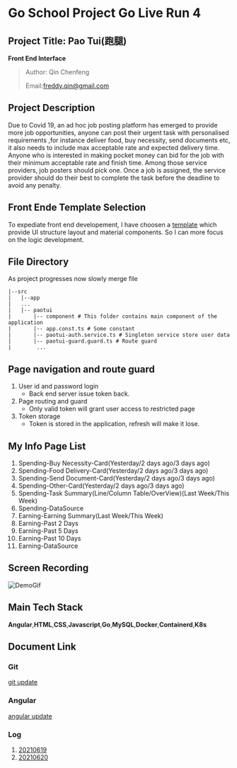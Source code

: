 # Go School Project Go Live Run 4
## Project Title: Pao Tui(跑腿)
**Front End Interface**
>Author: Qin Chenfeng
>
> Email:freddy.qin@gmail.com

## Project Description
Due to Covid 19, an ad hoc job posting platform has emerged to provide more job opportunities, anyone can post their urgent task with personalised requirements ,for instance deliver food, buy necessity, send documents etc, it also needs to include max acceptable rate and expected delivery time. Anyone who is interested in making pocket money can bid for the job with their minimum acceptable rate and finish time. Among those service providers, job posters should pick one. Once a job is assigned, the service provider should do their best to complete the task before the deadline to avoid any penalty.

## Front Ende Template Selection
To expediate front end developement, I have choosen a [template](https://themeforest.net/item/fuse-angularjs-material-design-admin-template/12931855?gclid=CjwKCAjwq7aGBhADEiwA6uGZpx14Dv86Apxo_47dPNLqdKC3U5N7gDGr9eBmZ-sn1-lpdgRpDAkTvhoCTmUQAvD_BwE) which provide UI structure layout and material components. So I can more focus on the logic development.

## File Directory
As project progresses now slowly merge file
```
|--src
|   |--app
|   ...
|   |-- paotui
|       |-- component # This folder contains main component of the application
|       |-- app.const.ts # Some constant
|       |-- paotui-auth.service.ts # Singleton service store user data
|       |-- paotui-guard.guard.ts # Route guard
|        ...
```
## Page navigation and route guard
1. User id and password login
   - Back end server issue token back.
2. Page routing and guard
   - Only valid token will grant user access to restricted page
3. Token storage
   - Token is stored in the application, refresh will make it lose.
## My Info Page List
1. Spending-Buy Necessity-Card(Yesterday/2 days ago/3 days ago)
2. Spending-Food Delivery-Card(Yesterday/2 days ago/3 days ago)
3. Spending-Send Document-Card(Yesterday/2 days ago/3 days ago)
4. Spending-Other-Card(Yesterday/2 days ago/3 days ago)
5. Spending-Task Summary(Line/Column Table/OverView)(Last Week/This Week)
6. Spending-DataSource
7. Earning-Earning Summary(Last Week/This Week)
8. Earning-Past 2 Days
9. Earning-Past 5 Days
10. Earning-Past 10 Days
11. Earning-DataSource

## Screen Recording
![DemoGif](https://github.com/qinchenfeng/ProjectGoLiveRun4FrontEnd/blob/dev/src/doc/gif/Animation_20210627.gif)
## Main Tech Stack
**Angular**,**HTML**,**CSS**,**Javascript**,**Go**,**MySQL**,**Docker**,**Containerd**,**K8s**

## Document Link
### Git
[git update](https://github.com/qinchenfeng/ProjectGoLiveRun4FrontEnd/blob/dev/src/doc/git/git.md)
### Angular
[angular update](https://github.com/qinchenfeng/ProjectGoLiveRun4FrontEnd/blob/dev/src/doc/angular/angular.md)
### Log
1. [20210619](https://github.com/qinchenfeng/ProjectGoLiveRun4FrontEnd/blob/dev/src/doc/log/log_20210619.md)
2. [20210620](https://github.com/qinchenfeng/ProjectGoLiveRun4FrontEnd/blob/dev/src/doc/log/log_20210620.md)



